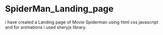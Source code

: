 # SpiderMan_Landing_page
i have created a  Landing page of Movie Spiderman  using html css javascript and for animations i used sheryjs library.
